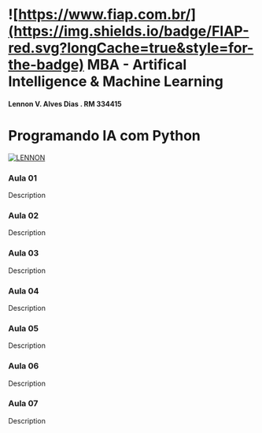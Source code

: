 # ![https://www.fiap.com.br/](https://img.shields.io/badge/FIAP-red.svg?longCache=true&style=for-the-badge) MBA - Artifical Intelligence & Machine Learning
#### Lennon V. Alves Dias . RM 334415

# Programando IA com Python

[![LENNON](https://img.shields.io/badge/desenvolvido%20por-LENNON-red.svg?longCache=true&style=for-the-badge)](https://lennonalves.com.br)

### Aula 01

Description

### Aula 02

Description

### Aula 03

Description

### Aula 04

Description

### Aula 05

Description

### Aula 06

Description

### Aula 07

Description